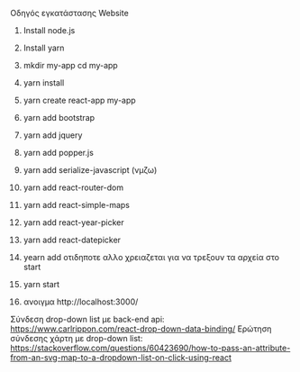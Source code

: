    Οδηγός εγκατάστασης Website
   
   1. Install node.js
   2. Install yarn
   
   3. mkdir my-app
      cd my-app
   4. yarn install
   5. yarn create react-app my-app
   6. yarn add bootstrap
   7. yarn add jquery
   8. yarn add popper.js
   9. yarn add serialize-javascript (νμζω)
   10. yarn add react-router-dom
   11. yarn add react-simple-maps
   12. yarn add react-year-picker
   13. yarn add react-datepicker
   14. yearn add οτιδηποτε αλλο χρειαζεται για να τρεξουν τα αρχεία στο start
   
   15. yarn start
   16. ανοιγμα http://localhost:3000/
   
 Σύνδεση drop-down list με back-end api: https://www.carlrippon.com/react-drop-down-data-binding/
 Ερώτηση σύνδεσης χάρτη με drop-down list: https://stackoverflow.com/questions/60423690/how-to-pass-an-attribute-from-an-svg-map-to-a-dropdown-list-on-click-using-react
